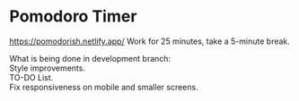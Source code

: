 # Pomodoro Timer

<https://pomodorish.netlify.app/>
Work for 25 minutes, take a 5-minute break. <br>

What is being done in development branch: <br>
Style improvements. <br>
TO-DO List. <br>
Fix responsiveness on mobile and smaller screens.
